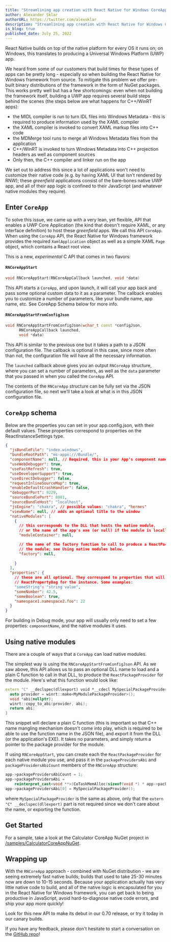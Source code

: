 ```yaml
---
title: "Streamlining app creation with React Native for Windows CoreApp"
author: Alexander Sklar
authorURL: https://twitter.com/alexsklar
description: "Streamlining app creation with React Native for Windows CoreApp"
is_blog: true
published_date: July 25, 2022
---
```


React Native builds on top of the native platform for every OS it runs on; on Windows, this translates to producing a Universal Windows Platform (UWP) app. 

We heard from some of our customers that build times for these types of apps can be pretty long - especially so when building the React Native for Windows framework from source. To mitigate this problem we offer pre-built binary distributions of the framework in the form of NuGet packages. This works pretty well but has a few shortcomings: even when not building the framework itself, building a UWP app requires several build steps behind the scenes (the steps below are what happens for C++/WinRT apps):
  - the MIDL compiler is run to turn IDL files into Windows Metadata - this is required to produce information used by the XAML compiler
  - the XAML compiler is invoked to convert XAML markup files into C++ code
  - the MDMerge tool runs to merge all Windows Metadata files from the application
  - C++/WinRT is invoked to turn Windows Metadata into C++ projection headers as well as component sources
  - Only then, the C++ compiler and linker run on the app

We set out to address this since a lot of applications won't need to customize their native code (e.g. by having XAML UI that isn't rendered by RNW); these _greenfield_ applications consist of the bare-bones native UWP app, and all of their app logic is confined to their JavaScript (and whatever native modules they require).

## Enter `CoreApp`
To solve this issue, we came up with a very lean, yet flexible, API that enables a UWP Core Application (the kind that doesn't require XAML, or any interface definition) to host these _greenfield_ apps. We call this API `CoreApp`.
When using the `CoreApp` API, the React Native for Windows framework provides the required `XamlApplication` object as well as a simple XAML `Page` object, which contains a React root view.

This is a new, _experimental_ C API that comes in two flavors:
#### `RNCoreAppStart`
```cpp
void RNCoreAppStart(RNCoreAppCallback launched, void *data)
```
  This API starts a `CoreApp`, and upon launch, it will call your app back and pass some optional custom data to it as a parameter. The callback enables you to customize a number of parameters, like your bundle name, app name, etc. See CoreApp Schema below for more info. 

#### `RNCoreAppStartFromConfigJson`
```cpp
void RNCoreAppStartFromConfigJson(wchar_t const *configJson, 
      RNCoreAppCallback launched, 
      void *data)
```
  This API is similar to the previous one but it takes a path to a JSON configuration file. The callback is optional in this case, since more often than not, the configuration file will have all the necessary information.

The `launched` callback above gives you an output `RNCoreApp` structure, where you can set a number of parameters, as well as the `data` parameter that you passed in when you called the `CoreApp` API.

The contents of the `RNCoreApp` structure can be fully set via the JSON configuration file, so next we'll take a look at what is in this JSON configuration file.

## `CoreApp` schema

Below are the properties you can set in your app.config.json, with their default values.
These properties correspond to properties on the ReactInstanceSettings type.
```json
{
  "jsBundleFile": "index.windows",
  "bundleRootPath": "ms-appx:///Bundle/",
  "componentName": null, // Required, this is your App's component name
  "useWebDebugger": true,
  "useFastRefresh": true,
  "useDeveloperSupport": true,
  "useDirectDebugger": false,
  "requestInlineSourceMap": true,
  "enableDefaultCrashHandler": false,
  "debuggerPort": 9229,
  "sourceBundlePort": 8081,
  "sourceBundleHost": "localhost",
  "jsEngine": "chakra", // possible values: "chakra", "hermes"
  "viewName": null, // adds an optional title to the window
  "nativeModules": [
    {
      // this corresponds to the DLL that hosts the native module,
      // or the name of the app's exe (or null) if the module is locally defined
      "moduleContainer": null,  

      // the name of the factory function to call to produce a ReactPackageProvider for
      // the module; see Using native modules below.
      "factory": null,  
      
    }
  ],
  "properties": { 
    // these are all optional. They correspond to properties that will get set in the
    // ReactPropertyBag for the instance. Some examples:
    "someString": "string value",
    "someNumber": 42.5,
    "someBoolean": true,
    "namespace1.namespace2.foo": 22
  }
}
```

For building in Debug mode, your app will usually only need to set a few properties: `componentName`, and the native modules it uses.

## Using native modules
There are a couple of ways that a `CoreApp` can load native modules.

The simplest way is using the `RNCoreAppStartFromConfigJson` API. As we saw above, this API allows us to pass an optional DLL name to load and a plain C function to call in that DLL, to produce the `ReactPackageProvider` for the module.
Here's what this function would look like:

```cpp
extern "C" __declspec(dllexport) void *__cdecl MySpecialPackageProvider() {
  auto provider = winrt::make<MyModulePackageProvider>();
  void *abi{nullptr};
  winrt::copy_to_abi(provider, abi);
  return abi;
}
```

This snippet will declare a plain C function (this is important so that C++ name mangling mechanism doesn't come into play, which is required to be able to use the function name in the JSON file), and export it from the DLL (or the application's EXE). It takes no parameters, and simply return a pointer to the package provider for the module.



If using `RNCoreAppStart`, you can create each the `ReactPackageProvider` for each native module you use, and pass it in the `packageProvidersAbi` and `packageProvidersAbiCount` members of the `RNCoreApp` structure:

```cpp
app->packageProvidersAbiCount = 1;
app->packageProvidersAbi =
    reinterpret_cast<void **>(CoTaskMemAlloc(sizeof(void *) * app->packageProvidersAbiCount));
app->packageProvidersAbi[0] = MySpecialPackageProvider();
```

where `MySpecialPackageProvider` is the same as above, only that the `extern "C" __declspec(dllexport)` part is not required since we don't care about the name, or exporting the function.

## Get Started
For a sample, take a look at the Calculator CoreApp NuGet project in [/samples/CalculatorCoreAppNuGet](https://github.com/microsoft/react-native-windows-samples/tree/main/samples/CalculatorCoreAppNuGet).

## Wrapping up

With the `RNCoreApp` approach - combined with NuGet distribution - we are seeing extremely fast native builds; builds that used to take 25-30 minutes now are down to 10-15 seconds. Because your application actually has very little native code to build, and all of the native logic is encapsulated for you in the React Native for Windows framework, you can get back to being productive in JavaScript, avoid hard-to-diagnose native code errors, and ship your app more quickly!

Look for this new API to make its debut in our 0.70 release, or try it today in our canary builds.

If you have any feedback, please don't hesitate to start a conversation on the [GitHub repo](https://github.com/microsoft/react-native-windows)!